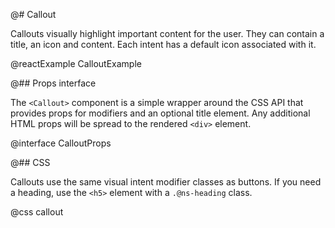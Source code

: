 @# Callout

Callouts visually highlight important content for the user. They can contain
a title, an icon and content. Each intent has a default icon associated with it.

@reactExample CalloutExample

@## Props interface

The `<Callout>` component is a simple wrapper around the CSS API that provides props for
modifiers and an optional title element. Any additional HTML props will be spread to the
rendered `<div>` element.

@interface CalloutProps

@## CSS

Callouts use the same visual intent modifier classes as buttons. If you need a
heading, use the `<h5>` element with a `.@ns-heading` class.

@css callout

